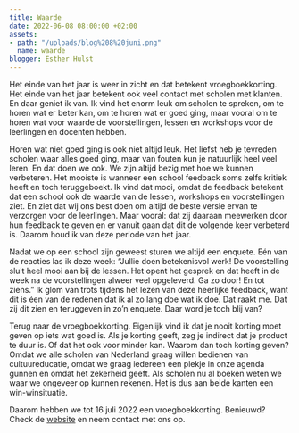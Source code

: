 ```yaml
---
title: Waarde
date: 2022-06-08 08:00:00 +02:00
assets:
- path: "/uploads/blog%208%20juni.png"
  name: waarde
blogger: Esther Hulst
---
```


Het einde van het jaar is weer in zicht en dat betekent vroegboekkorting. Het einde van het jaar betekent ook veel contact met scholen met klanten. En daar geniet ik van. Ik vind het enorm leuk om scholen te spreken, om te horen wat er beter kan, om te horen wat er goed ging, maar vooral om te horen wat voor waarde de voorstellingen, lessen en workshops voor de leerlingen en docenten hebben.

Horen wat niet goed ging is ook niet altijd leuk. Het liefst heb je tevreden scholen waar alles goed ging, maar van fouten kun je natuurlijk heel veel leren. En dat doen we ook. We zijn altijd bezig met hoe we kunnen verbeteren. Het mooiste is wanneer een school feedback soms zelfs kritiek heeft en toch teruggeboekt. Ik vind dat mooi, omdat de feedback betekent dat een school ook de waarde van de lessen, workshops en voorstellingen ziet. En ziet dat wij ons best doen om altijd de beste versie ervan te verzorgen voor de leerlingen. Maar vooral: dat zij daaraan meewerken door hun feedback te geven en er vanuit gaan dat dit de volgende keer verbeterd is. Daarom houd ik van deze periode van het jaar.

Nadat we op een school zijn geweest sturen we altijd een enquete. Eén van de reacties las ik deze week: “Jullie doen betekenisvol werk! De voorstelling sluit heel mooi aan bij de lessen. Het opent het gesprek en dat heeft in de week na de voorstellingen alweer veel opgeleverd. Ga zo door! En tot ziens.” Ik glom van trots tijdens het lezen van deze heerlijke feedback, want dit is éen van de redenen dat ik al zo lang doe wat ik doe. Dat raakt me. Dat zij dit zien en teruggeven in zo’n enquete. Daar word je toch blij van?

Terug naar de vroegboekkorting. Eigenlijk vind ik dat je nooit korting moet geven op iets wat goed is. Als je korting geeft, zeg je indirect dat je product te duur is. Of dat het ook voor minder kan. Waarom dan toch korting geven? Omdat we alle scholen van Nederland graag willen bedienen van cultuureducatie, omdat we graag iedereen een plekje in onze agenda gunnen en omdat het zekerheid geeft. Als scholen nu al boeken weten we waar we ongeveer op kunnen rekenen. Het is dus aan beide kanten een win-winsituatie.

Daarom hebben we tot 16 juli 2022 een vroegboekkorting. Benieuwd? Check de [website](https://www.opde1sterij.nl/opde1sterij/actie/) en neem contact met ons op.
